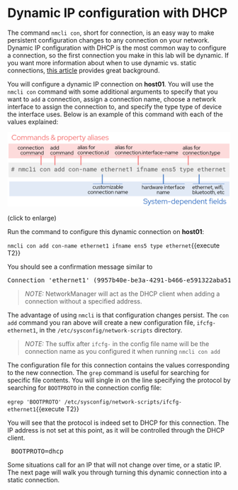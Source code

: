 # Dynamic IP configuration with DHCP

The command `nmcli con`, short for connection, is an easy way to make persistent
configuration changes to any connection on your network. Dynamic IP configuration
with DHCP is the most common way to configure a connection,
so the first connection you make in this lab will be dynamic.
If you want more information about when to use dynamic vs.
static connections, [this article](https://www.redhat.com/sysadmin/static-dynamic-ip-1) provides great background.

You will configure a dynamic IP connection on **host01**. You will use the
`nmcli con` command with some additional arguments to specify that you want
to `add` a connection, assign a connection name, choose a network interface
to assign the connection to, and specify the type type of device the interface
uses. Below is an example of this command with each of the values explained:

![con add breakdown](./assets/conAddBreakdown.png)

(click to enlarge)

Run the command to configure this dynamic connection on **host01**:

`nmcli con add con-name ethernet1 ifname ens5 type ethernet`{{execute T2}}

You should see a confirmation message similar to

<pre class=file>
Connection 'ethernet1' (9957b40e-be3a-4291-b466-e591322aba51) successfully added.
</pre>

>_NOTE:_ NetworkManager will act as the DHCP client when adding a connection
without a specified address.

The advantage of using `nmcli` is that configuration changes persist. The
`con add` command you ran above will create a new configuration file,
`ifcfg-ethernet1`, in the `/etc/sysconfig/network-scripts` directory.

>_NOTE:_ The suffix after `ifcfg-` in the config file name will be the
connection name as you configured it when running `nmcli con add`

The configuration file for this connection contains the values corresponding
to the new connection. The `grep` command is useful for searching for specific
file contents. You will single in on the line specifying the
protocol by searching for `BOOTPROTO` in the connection config file:

`egrep 'BOOTPROTO' /etc/sysconfig/network-scripts/ifcfg-ethernet1`{{execute T2}}

You will see that the protocol is indeed set to DHCP for this connection.
The IP address is not set at this point, as it will be controlled
through the DHCP client.

<pre class=file> BOOTPROTO=dhcp </pre>

Some situations call for an IP that will not change over time, or a static IP.
The next page will walk you through turning this dynamic connection into a
static connection.

